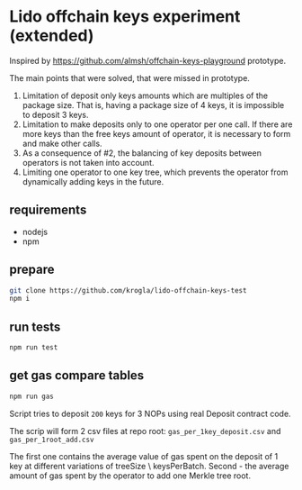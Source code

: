 # Lido offchain keys experiment (extended)

Inspired by https://github.com/almsh/offchain-keys-playground prototype.

The main points that were solved, that were missed in prototype.

1. Limitation of deposit only keys amounts which are multiples of the package size. That is, having a package size of 4 keys, it is impossible to deposit 3 keys.
2. Limitation to make deposits only to one operator per one call. If there are more keys than the free keys amount of operator, it is necessary to form and make other calls.
3. As a consequence of #2, the balancing of key deposits between operators is not taken into account.
4. Limiting one operator to one key tree, which prevents the operator from dynamically adding keys in the future.

## requirements

- nodejs
- npm


## prepare

```sh
git clone https://github.com/krogla/lido-offchain-keys-test
npm i
```

## run tests

```sh
npm run test
```

## get gas compare tables

```sh
npm run gas
```

Script tries to deposit `200` keys for 3 NOPs using real Deposit contract code.

The scrip will form 2 csv files at repo root: `gas_per_1key_deposit.csv` and `gas_per_1root_add.csv`

The first one contains the average value of gas spent on the deposit of 1 key at different variations of treeSize \ keysPerBatch.
Second - the average amount of gas spent by the operator to add one Merkle tree root.
